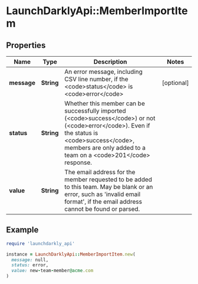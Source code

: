 # LaunchDarklyApi::MemberImportItem

## Properties

| Name | Type | Description | Notes |
| ---- | ---- | ----------- | ----- |
| **message** | **String** | An error message, including CSV line number, if the &lt;code&gt;status&lt;/code&gt; is &lt;code&gt;error&lt;/code&gt; | [optional] |
| **status** | **String** | Whether this member can be successfully imported (&lt;code&gt;success&lt;/code&gt;) or not (&lt;code&gt;error&lt;/code&gt;). Even if the status is &lt;code&gt;success&lt;/code&gt;, members are only added to a team on a &lt;code&gt;201&lt;/code&gt; response. |  |
| **value** | **String** | The email address for the member requested to be added to this team. May be blank or an error, such as &#39;invalid email format&#39;, if the email address cannot be found or parsed. |  |

## Example

```ruby
require 'launchdarkly_api'

instance = LaunchDarklyApi::MemberImportItem.new(
  message: null,
  status: error,
  value: new-team-member@acme.com
)
```

